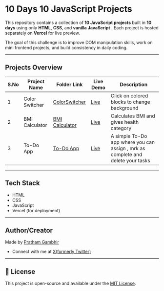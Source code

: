 # 10 Days 10 JavaScript Projects

This repository contains a collection of **10 JavaScript projects** built in **10 days** using only **HTML**, **CSS**, and **vanilla JavaScript** . Each project is hosted separately on **Vercel** for live preview.

The goal of this challenge is to improve DOM manipulation skills, work on mini frontend projects, and build consistency in daily coding.

---

## Projects Overview

| S.No | Project Name         | Folder Link                                                 | Live Demo                                           | Description                                      |
|------|----------------------|-------------------------------------------------------------|-----------------------------------------------------|--------------------------------------------------|
| 1    | Color Switcher       | [ColorSwitcher](./Color-Switcher)                           | [Live](https://color--switcher.vercel.app/)         | Click on colored blocks to change background     |
| 2    | BMI Calculator       | [BMI Calculator](./BMI-Calculator)                          | [Live](https://get-bmi.vercel.app/)                 | Calculates BMI and gives health category         |
| 3    | To-Do App            | [To-Do App](./To-Do%20web%20app)                                        | [Live]()                                           | A simple To-Do app where you can assign , mrk as complete and delete your tasks|


---

## Tech Stack

- HTML
- CSS
- JavaScript
- Vercel (for deployment)

---

## Author/Creator

Made by [Pratham Gambhir](https://github.com/prathamgambhir)
- Connect with me at [X(formerly Twitter)](https://x.com/_PrathamGambhir) 

---

## 📜 License

This project is open-source and available under the [MIT License](LICENSE).
